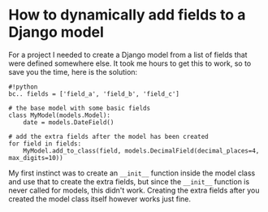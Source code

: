 # How to dynamically add fields to a Django model
For a project I needed to create a Django model from a list of fields that were defined somewhere else. It took me hours to get this to work, so to save you the time, here is the solution:

    #!python
    bc.. fields = ['field_a', 'field_b', 'field_c'] 

    # the base model with some basic fields
    class MyModel(models.Model):
        date = models.DateField()

    # add the extra fields after the model has been created
    for field in fields:
        MyModel.add_to_class(field, models.DecimalField(decimal_places=4, max_digits=10)) 

My first instinct was to create an `__init__` function inside the model class and use that to create the extra fields, but since the `__init__` function is never called for models, this didn't work. Creating the extra fields after you created the model class itself however works just fine.